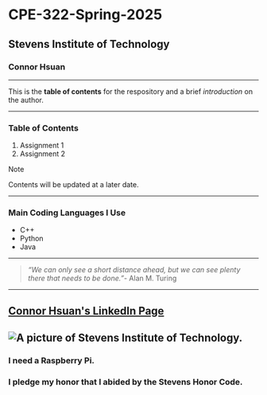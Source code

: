 # CPE-322-Spring-2025
## Stevens Institute of Technology
### Connor Hsuan
---
This is the **table of contents** for the respository and a brief *introduction* on the author.

---
### Table of Contents
1. Assignment 1
2. Assignment 2
> [!Note]
> Contents will be updated at a later date.
---
### Main Coding Languages I Use
* C++
* Python
* Java
---
> _“We can only see a short distance ahead, but we can see plenty there that needs to be done.”_- Alan M. Turing
---
[Connor Hsuan's LinkedIn Page](https://www.linkedin.com/in/connor-hsuan-3665002b2/)
---
![A picture of Stevens Institute of Technology.](Stevnes.jpg)
---
### I need a Raspberry Pi.
### I pledge my honor that I abided by the Stevens Honor Code.

